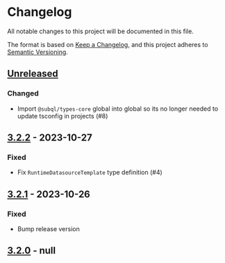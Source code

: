 # Changelog
All notable changes to this project will be documented in this file.

The format is based on [Keep a Changelog](https://keepachangelog.com/en/1.0.0/),
and this project adheres to [Semantic Versioning](https://semver.org/spec/v2.0.0.html).

## [Unreleased]
### Changed
- Import `@subql/types-core` global into global so its no longer needed to update tsconfig in projects (#8)

## [3.2.2] - 2023-10-27
### Fixed
- Fix `RuntimeDatasourceTemplate` type definition (#4)

## [3.2.1] - 2023-10-26
### Fixed
- Bump release version

## [3.2.0] - null
[Unreleased]: https://github.com/subquery/subql-concordium/compare/types-concordium/3.2.2...HEAD
[3.2.2]: https://github.com/subquery/subql-concordium/compare/types-concordium/3.2.1...types-concordium/3.2.2
[3.2.1]: https://github.com/subquery/subql-concordium/compare/types-concordium/3.2.0...types-concordium/3.2.1
[3.2.0]: https://github.com/subquery/subql-stellar/tag/v3.2.0
